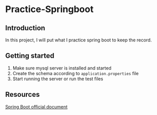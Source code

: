 # Practice-Springboot

## Introduction

In this project, I will put what I practice spring boot to keep the record.

## Getting started

1. Make sure mysql server is installed and started
2. Create the schema according to `application.properties` file
3. Start running the server or run the test files

## Resources

[Spring Boot official document](https://spring.io/projects/spring-boot)